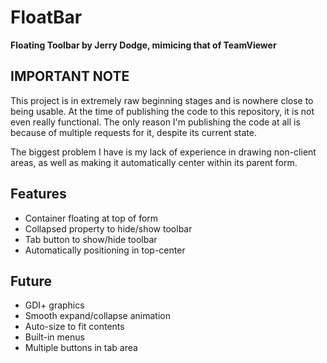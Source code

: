 # FloatBar

**Floating Toolbar by Jerry Dodge, mimicing that of TeamViewer**

## IMPORTANT NOTE

This project is in extremely raw beginning stages and is nowhere close to being usable. At the time of publishing the code to this repository, it is not even really functional. The only reason I'm publishing the code at all is because of multiple requests for it, despite its current state.

The biggest problem I have is my lack of experience in drawing non-client areas, as well as making it automatically center within its parent form. 

## Features

  - Container floating at top of form
  - Collapsed property to hide/show toolbar
  - Tab button to show/hide toolbar
  - Automatically positioning in top-center

## Future

  - GDI+ graphics
  - Smooth expand/collapse animation
  - Auto-size to fit contents
  - Built-in menus
  - Multiple buttons in tab area
